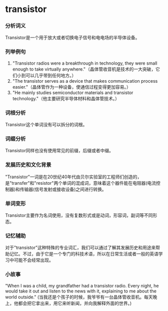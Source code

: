 # transistor

### 分析词义

  

Transistor是一个用于放大或者切换电子信号和电电场的半导体设备。

  

### 列举例句

  

1.  "Transistor radios were a breakthrough in technology, they were small enough to take virtually anywhere."（晶体管收音机是技术的一大突破，它们小到可以几乎带到任何地方。）
2.  "The transistor serves as a device that makes communication process easier."（晶体管作为一种设备，使通信过程变得更加容易。）
3.  "He mainly studies semiconductor materials and transistor technology."（他主要研究半导体材料和晶体管技术。）

  

### 词根分析

  

Transistor这个单词没有可以拆分的词根。

  

### 词缀分析

  

Transistor同样也没有使用常见的前缀，后缀或者中缀。

  

### 发展历史和文化背景

  

"Transistor"一词是在20世纪40年代由贝尔实验室的工程师们创造的，是"transfer"和"resistor"两个单词的混成词，意味着这个器件能在电阻器(电流控制器)和传输器(信号发射或接收设备)之间进行转换。

  

### 单词变形

  

Transistor主要作为名词使用，没有复数形式或是动词，形容词，副词等不同形态。

  

### 记忆辅助

  

对于"transistor"这种特殊的专业词汇，我们可以通过了解其发展历史和用途来帮助记忆。不过，由于它是一个专门的科技术语，所以在日常生活或者一般的英语学习中可能不会经常出现。

  

### 小故事

  

"When I was a child, my grandfather had a transistor radio. Every night, he would take it out and listen to the news with it, explaining to me about the world outside." (当我还是个孩子的时候，我爷爷有一台晶体管收音机。每天晚上，他都会把它拿出来，用它来听新闻，并向我解释外面的世界。)
